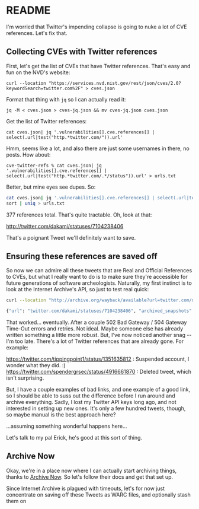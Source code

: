 # README

I'm worried that Twitter's impending collapse is going to nuke a lot of CVE
references. Let's fix that.

## Collecting CVEs with Twitter references

First, let's get the list of CVEs that have Twitter references. That's easy
and fun on the NVD's website:

`curl --location "https://services.nvd.nist.gov/rest/json/cves/2.0?keywordSearch=twitter.com%2F" > cves.json`

Format that thing with `jq` so I can actually read it:

`jq -M < cves.json > cves-jq.json && mv cves-jq.json cves.json`

Get the list of Twitter references:

`cat cves.json| jq '.vulnerabilities[].cve.references[] | select(.url|test("http.*twitter.com/")).url'`

Hmm, seems like a lot, and also there are just some usernames in there, no posts. How about:

`cve-twitter-refs % cat cves.json| jq '.vulnerabilities[].cve.references[] | select(.url|test("http.*twitter.com/.*/status")).url' > urls.txt`

Better, but mine eyes see dupes. So:

```bash
cat cves.json| jq '.vulnerabilities[].cve.references[] | select(.url|test("http.*twitter.com/.*/status")).url' > \
sort | uniq > urls.txt
```

377 references total. That's quite tractable. Oh, look at that:

http://twitter.com/dakami/statuses/7104238406

That's a poignant Tweet we'll definitely want to save.

## Ensuring these references are saved off

So now we can admire all these tweets that are Real and Official References to CVEs, but what I really want to do is to make sure they're accessible for future generations of software archeologists. Naturally, my first instinct is to look at the Internet Archive's API, so just to test real quick:

```bash
curl --location "http://archive.org/wayback/available?url=twitter.com/dakami/statuses/7104238406"

{"url": "twitter.com/dakami/statuses/7104238406", "archived_snapshots": {"closest": {"status": "200", "available": true, "url": "http://web.archive.org/web/20211206000758/https://twitter.com/dakami/statuses/7104238406", "timestamp": "20211206000758"}}}

```

That worked... eventually. After a couple 502 Bad Gateway / 504 Gateway Time-Out errors and retries. Not ideal. Maybe someone else has already written something a little more robust. But, I've now noticed another snag -- I'm too late. There's a lot of Twitter references that are already gone. For example:

https://twitter.com/tippingpoint1/status/1351635812 : Suspended account, I wonder what they did. :)
https://twitter.com/spendergrsec/status/4916661870 : Deleted tweet, which isn't surprising.

But, I have a couple examples of bad links, and one example of a good link, so I should be able to suss out the difference before I run around and archive everything. Sadly, I lost my Twitter API keys long ago, and not interested in setting up new ones. It's only a few hundred tweets, though, so maybe manual is the best approach here?

...assuming something wonderful happens here...

Let's talk to my pal Erick, he's good at this sort of thing.

## Archive Now

Okay, we're in a place now where I can actually start archiving things, thanks to [Archive Now](https://github.com/oduwsdl/archivenow). So let's follow their docs and get that set up.

Since Internet Archive is plagued with timeouts, let's for now just concentrate on saving off these Tweets as WARC files, and optionally stash them on 
